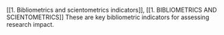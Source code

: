 [[1. Bibliometrics and scientometrics indicators]], [[1. BIBLIOMETRICS AND SCIENTOMETRICS]]
These are  key bibliometric indicators for assessing research impact. 